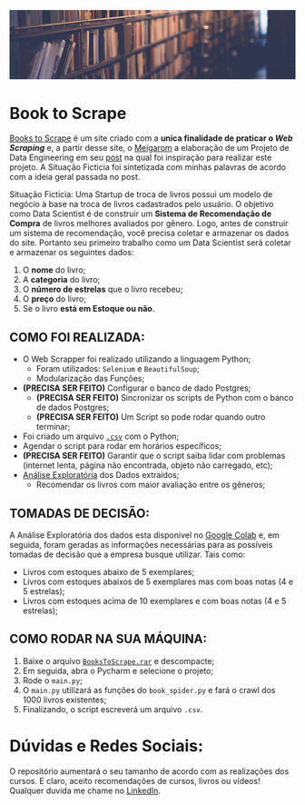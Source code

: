 ![](https://github.com/GabrielTrentino/WebScraping/blob/master/00-img/01-BooksToScrape.png?raw=true)
# Book to Scrape
[Books to Scrape](http://books.toscrape.com/) é um site criado com a **unica finalidade de praticar o *Web Scraping*** e, a partir desse site, o [Meigarom](https://www.youtube.com/channel/UCar5Cr-pVz08GY_6I3RX9bA) a elaboração de um Projeto de Data Engineering em seu [post](https://sejaumdatascientist.com/o-projeto-de-data-engineering-para-o-seu-portfolio/) na qual foi inspiração para realizar este projeto. A Situação Ficticia foi sintetizada com minhas palavras de acordo com a ideia geral passada no post.

Situação Ficticia: Uma Startup de troca de livros possui um modelo de negócio à base na troca de livros cadastrados pelo usuário. O objetivo como Data Scientist é de construir um **Sistema de Recomendação de Compra** de livros melhores avaliados por gênero. Logo, antes de construir um sistema de recomendação, você precisa coletar e armazenar os dados do site. Portanto seu primeiro trabalho como um Data Scientist será coletar e armazenar os seguintes dados:

1. O **nome** do livro;
2. A **categoria** do livro;
3. O **número de estrelas** que o livro recebeu;
4. O **preço** do livro;
5. Se o livro **está em Estoque ou não**.

## COMO FOI REALIZADA:

*  O Web Scrapper foi realizado utilizando a linguagem Python;
    * Foram utilizados: `Selenium` e `BeautifulSoup`;
    * Modularização das Funções;
* **(PRECISA SER FEITO)** Configurar o banco de dado Postgres;
    * **(PRECISA SER FEITO)** Sincronizar os scripts de Python com o banco de dados Postgres;
    * **(PRECISA SER FEITO)** Um Script so pode rodar quando outro terminar;
* Foi criado um arquivo [`.csv`](https://github.com/GabrielTrentino/WebScraping/blob/master/01-BooksToScrape/books_scrap.csv) com o Python;
* Agendar o script para rodar em horários específicos;
* **(PRECISA SER FEITO)** Garantir que o script saiba lidar com problemas (internet lenta, página não encontrada, objeto não carregado, etc);
* [Análise Exploratória](https://github.com/GabrielTrentino/WebScraping/blob/master/01-BooksToScrape/Books_To_Scrape.ipynb) dos Dados extraídos;
    * Recomendar os livros com maior avaliação entre os gêneros;
    
## TOMADAS DE DECISÃO:

A Análise Exploratória dos dados esta disponivel no [Google Colab](https://github.com/GabrielTrentino/WebScraping/blob/master/01-BooksToScrape/Books_To_Scrape.ipynb) e, em seguida, foram geradas as informações necessárias para as possíveis tomadas de decisão que a empresa busque utilizar. Tais como:

* Livros com estoques abaixo de 5 exemplares;
* Livros com estoques abaixos de 5 exemplares mas com boas notas (4 e 5 estrelas);
* Livros com estoques acima de 10 exemplares e com boas notas (4 e 5 estrelas);

## COMO RODAR NA SUA MÁQUINA:

1. Baixe o arquivo [`BooksToScrape.rar`](https://github.com/GabrielTrentino/WebScraping/blob/master/01-BooksToScrape/BooksToScrape.rar) e descompacte;
2. Em seguida, abra o Pycharm e selecione o projeto;
3. Rode o `main.py`;
4. O `main.py` utilizará as funções do `book_spider.py` e fará o crawl dos 1000 livros existentes;
5. Finalizando, o script escreverá um arquivo `.csv`.

# **Dúvidas e Redes Sociais:**
O repositório aumentará o seu tamanho de acordo com as realizações dos cursos. E claro, aceito recomendações de cursos, livros ou vídeos! Qualquer duvida me chame no [LinkedIn](https://www.linkedin.com/in/gabriel-trentino-froes-415558144/).
